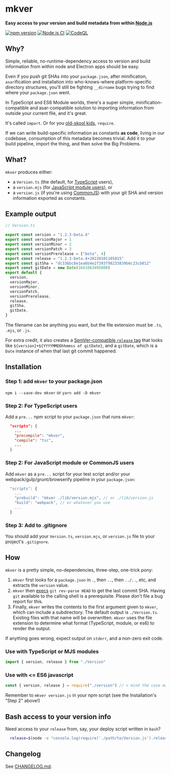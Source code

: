# mkver

**Easy access to your version and build metadata from within
[Node.js](https://nodejs.org/)**

[![npm version](https://img.shields.io/npm/v/mkver.svg)](https://www.npmjs.com/package/mkver)
[![Node.js CI](https://github.com/photostructure/mkver/actions/workflows/node.js.yml/badge.svg)](https://github.com/photostructure/mkver/actions/workflows/node.js.yml)
[![CodeQL](https://github.com/photostructure/mkver/actions/workflows/codeql.yml/badge.svg)](https://github.com/photostructure/mkver/actions/workflows/codeql.yml)

## Why?

Simple, reliable, no-runtime-dependency access to version and build
information from within node and Electron apps should be easy.

Even if you push git SHAs into your `package.json`, after
minification, `asar`ification and installation into who-knows-where
platform-specific directory structures, you'll still be fighting
`__dirname` bugs trying to find where your `package.json` went.

In TypeScript and ES6 Module worlds, there's a super simple,
minification-compatible and asar-compatible solution to importing information
from outside your current file, and it's great.

It's called `import`. Or for you [old-skool
kids](https://en.wikipedia.org/wiki/CommonJS), `require`.

If we can write build-specific information as constants **as code**, living in
our codebase, consumption of this metadata becomes trivial. Add it to your build
pipeline, import the thing, and then solve the Big Problems.

## What?

`mkver` produces either:

- a `Version.ts` (the default, for [TypeScript](https://www.typescriptlang.org/)
  users),
- a `version.mjs` (for [JavaScript
  module
  users](https://developer.mozilla.org/en-US/docs/Web/JavaScript/Guide/Modules)),
  or
- a `version.js` (if you're using
  [CommonJS](https://en.wikipedia.org/wiki/CommonJS)) with your git SHA and
  version information exported as constants.

## Example output

```typescript
// Version.ts

export const version = "1.2.3-beta.4"
export const versionMajor = 1
export const versionMinor = 2
export const versionPatch = 3
export const versionPrerelease = ["beta", 4]
export const release = "1.2.3-beta.4+20220101105815"
export const gitSha = "dc336bc8e1ea6b4e2f393f98233839b6c23cb812"
export const gitDate = new Date(1641063495000)
export default {
  version,
  versionMajor,
  versionMinor,
  versionPatch,
  versionPrerelease,
  release,
  gitSha,
  gitDate,
}
```

The filename can be anything you want, but the file extension must be `.ts`,
`.mjs`, or `.js`.

For extra credit, it also creates a [SemVer-compatible `release`
tag](https://semver.org/#spec-item-10) that looks like
`${version}+${YYYYMMDDhhmmss of gitDate}`, and a `gitDate`, which is a `Date`
instance of when that last git commit happened.

## Installation

### Step 1: add `mkver` to your package.json

`npm i --save-dev mkver` or `yarn add -D mkver`

### Step 2: For TypeScript users

Add a `pre...` npm script to your `package.json` that runs
`mkver`:

```json
  "scripts": {
    ...
    "precompile": "mkver",
    "compile": "tsc",
    ...
  }
```

### Step 2: For JavaScript module or CommonJS users

Add `mkver` as a `pre...` script for your test script and/or your
webpack/gulp/grunt/browserify pipeline in your `package.json`:

```js
  "scripts": {
    ...
    "prebuild": "mkver ./lib/version.mjs", // or ./lib/version.js
    "build": "webpack", // or whatever you use
    ...
  }
```

### Step 3: Add to .gitignore

You should add your `Version.ts`, `version.mjs`, or `version.js` file to
your project's `.gitignore`.

## How

`mkver` is a pretty simple, no-dependencies, three-step, one-trick pony:

1. `mkver` first looks for a `package.json` in `.`, then `..`, then `../..`,
   etc, and extracts the `version` value.
2. `mkver` then
   [execs](https://nodejs.org/api/child_process.html#child_process_child_process_exec_command_options_callback)
   `git rev-parse HEAD` to get the last commit SHA. Having `git` available to
   the calling shell is a prerequisite. Please don't file a bug report for this.
3. Finally, `mkver` writes the contents to the first argument given to `mkver`,
   which can include a subdirectory. The default output is `./Version.ts`.
   Existing files with that name will be overwritten. `mkver` uses the file
   extension to determine what format (TypeScript, module, or es6) to render the
   output.

If anything goes wrong, expect output on `stderr`, and a non-zero exit code.

### Use with TypeScript or MJS modules

```ts
import { version, release } from "./Version"
```

### Use with <= ES6 javascript

```js
const { version, release } = require("./version") // < mind the case matches whatever you give mkver
```

Remember to `mkver version.js` in your npm script (see the Installation's "Step 2" above!)

## Bash access to your version info

Need access to your `release` from, say, your deploy script written in `bash`?

```sh
  release=$(node -e "console.log(require('./path/to/Version.js').release)")
```

## Changelog

See [CHANGELOG.md](CHANGELOG.md).
